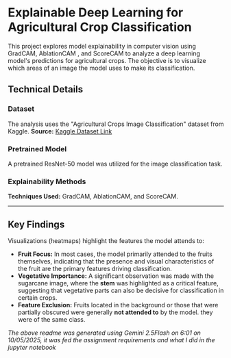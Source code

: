 # Explainable Deep Learning for Agricultural Crop Classification

This project explores model explainability in computer vision using GradCAM,  AblationCAM , and  ScoreCAM  to analyze a deep learning model's predictions for agricultural crops. The objective is to visualize which areas of an image the model uses to make its classification.

## Technical Details

### Dataset
The analysis uses the "Agricultural Crops Image Classification" dataset from Kaggle.
**Source:** [Kaggle Dataset Link](https://www.kaggle.com/datasets/mdwaquarazam/agricultural-crops-image-classification/data)

### Pretrained Model
A  pretrained ResNet-50  model was utilized for the image classification task.

### Explainability Methods
**Techniques Used:** GradCAM, AblationCAM, and ScoreCAM.

---

## Key Findings

Visualizations (heatmaps) highlight the features the model attends to:

* **Fruit Focus:** In most cases, the model primarily attended to the fruits themselves, indicating that the presence and visual characteristics of the fruit are the primary features driving classification.
* **Vegetative Importance:** A significant observation was made with the sugarcane image, where the **stem** was highlighted as a critical feature, suggesting that vegetative parts can also be decisive for classification in certain crops.
* **Feature Exclusion:** Fruits located in the background or those that were partially obscured were generally **not attended to** by the model. they were of the same class.

*The above readme was generated using Gemini 2.5Flash on 6:01 on 10/05/2025, it was fed the assignment requirements and what I did in the jupyter notebook*
